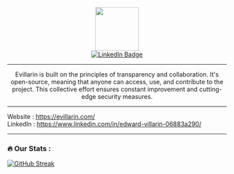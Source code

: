 <div id="header" align="center">
  <img src="https://evillarin.com/uploads/monthly_2023_09/NewProject(1).png.76983d3a456539c106246dc2825faf3a.png" width="100"/>
<div id="badges">
  <a href="https://www.linkedin.com/in/edward-villarin-06883a290/">
    <img src="https://img.shields.io/badge/LinkedIn-blue?style=for-the-badge&logo=linkedin&logoColor=white" alt="LinkedIn Badge"/>
  </a>
</div>
<img src="https://komarev.com/ghpvc/?username=ZedUnderson&style=flat-square&color=blue" alt=""/>
<hr>
Evillarin is built on the principles of transparency and collaboration. It's open-source, meaning that anyone can access, use, and contribute to the project. This collective effort ensures constant improvement and cutting-edge security measures.
</div>
<hr>

Website : https://evillarin.com/ <br>
LinkedIn : https://www.linkedin.com/in/edward-villarin-06883a290/

---

### :fire: Our Stats :
[![GitHub Streak](https://streak-stats.demolab.com?user=ZedUnderson&theme=dark&hide_border=true&mode=weekly)](https://git.io/streak-stats)
